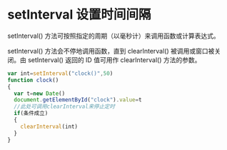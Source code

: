 # setInterval 设置时间间隔
setInterval() 方法可按照指定的周期（以毫秒计）来调用函数或计算表达式。

setInterval() 方法会不停地调用函数，直到 clearInterval() 被调用或窗口被关闭。由 setInterval() 返回的 ID 值可用作 clearInterval() 方法的参数。

```javascript
var int=setInterval("clock()",50)
function clock()
{
  var t=new Date()
  document.getElementById("clock").value=t
  //此处可调用clearInterval来停止定时
  if(条件成立)
  {
    clearInterval(int)
  }
}
```
